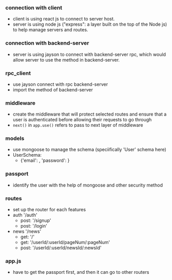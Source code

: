 ### connection with client
- client is using react js to connect to server host.  
- server is using node js ("express": a layer built on the top of the Node js) to help manage servers and routes.     

### connection with backend-server
- server is using jayson to connect with backend-server rpc,  which would allow server to use the method in backend-server.  

### rpc_client
- use jayson connect with rpc backend-server
- import the method of backend-server

### middleware
- create the middleware that will protect selected routes and ensure that a user is authenticated before allowing their requests to go through
- `next()` in `app.use()` refers to pass to next layer of middleware

### models
- use mongoose to manage the schema (speciifically 'User' schema here)
- UserSchema:
	+ {'email': , 'password': }

### passport
- identify the user with the help of mongoose and other security method

### routes
- set up the router for each features
- auth '/auth'
	+ post: '/signup'
	+ post: '/login'
- news '/news'
	+ get: '/'
	+ get: '/userId/:userId/pageNum/:pageNum'
	+ post: '/userId/:userId/newsId/:newsId'

### app.js
- have to get the passport first, and then it can go to other routers
